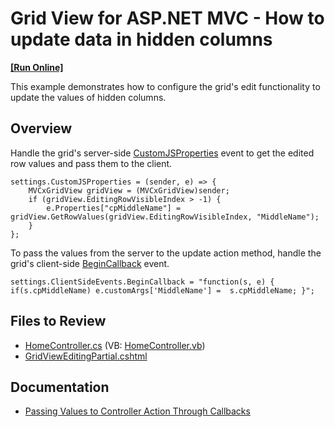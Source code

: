 # Grid View for ASP.NET MVC - How to update data in hidden columns
<!-- run online -->
**[[Run Online]](https://codecentral.devexpress.com/e5121/)**
<!-- run online end -->

This example demonstrates how to configure the grid's edit functionality to update the values of hidden columns.

## Overview

Handle the grid's server-side [CustomJSProperties](https://docs.devexpress.com/AspNetMvc/DevExpress.Web.Mvc.GridViewSettings.CustomJSProperties) event to get the edited row values and pass them to the client.

```cshtml
settings.CustomJSProperties = (sender, e) => {
    MVCxGridView gridView = (MVCxGridView)sender;
    if (gridView.EditingRowVisibleIndex > -1) {
        e.Properties["cpMiddleName"] = gridView.GetRowValues(gridView.EditingRowVisibleIndex, "MiddleName");
    }
};
```

To pass the values from the server to the update action method, handle the grid's client-side [BeginCallback](https://docs.devexpress.com/AspNetMvc/js-MVCxClientGridView.BeginCallback) event.

```cshtml
settings.ClientSideEvents.BeginCallback = "function(s, e) { if(s.cpMiddleName) e.customArgs['MiddleName'] =  s.cpMiddleName; }";
```

## Files to Review

* [HomeController.cs](./CS/Sample/Controllers/HomeController.cs) (VB: [HomeController.vb](./VB/Sample/Controllers/HomeController.vb))
* [GridViewEditingPartial.cshtml](./CS/Sample/Views/Home/GridViewEditingPartial.cshtml)

## Documentation

* [Passing Values to Controller Action Through Callbacks](https://docs.devexpress.com/AspNetMvc/9941/common-features/callback-based-functionality/passing-values-to-a-controller-action-through-callbacks)
